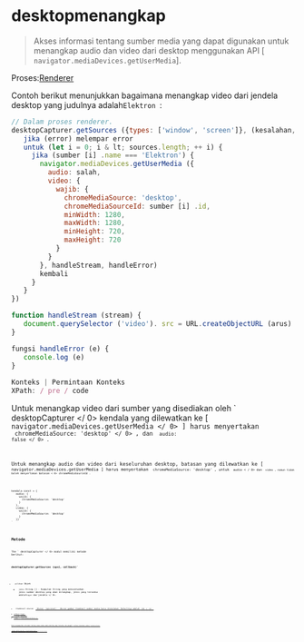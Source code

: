 # desktopmenangkap

> Akses informasi tentang sumber media yang dapat digunakan untuk menangkap audio dan video dari desktop menggunakan API [ ` navigator.mediaDevices.getUserMedia `].

Proses:[Renderer](../glossary.md#renderer-process)

Contoh berikut menunjukkan bagaimana menangkap video dari jendela desktop yang judulnya adalah`Elektron `:

```javascript
// Dalam proses renderer.
desktopCapturer.getSources ({types: ['window', 'screen']}, (kesalahan, sumber) = & gt; {
   jika (error) melempar error
   untuk (let i = 0; i & lt; sources.length; ++ i) {
     jika (sumber [i] .name === 'Elektron') {
       navigator.mediaDevices.getUserMedia ({
         audio: salah,
         video: {
           wajib: {
             chromeMediaSource: 'desktop',
             chromeMediaSourceId: sumber [i] .id,
             minWidth: 1280,
             maxWidth: 1280,
             minHeight: 720,
             maxHeight: 720
           }
         }
       }, handleStream, handleError)
       kembali
     }
   }
})

function handleStream (stream) {
   document.querySelector ('video'). src = URL.createObjectURL (arus)
}

fungsi handleError (e) {
   console.log (e)
}
 
Konteks | Permintaan Konteks
XPath: / pre / code
```

Untuk menangkap video dari sumber yang disediakan oleh ` desktopCapturer </ 0> kendala yang dilewatkan ke [ <code> navigator.mediaDevices.getUserMedia </ 0> ] harus menyertakan
 <code> chromeMediaSource: 'desktop' </ 0> , dan <code> audio: false </ 0> .</p>

<p>Untuk menangkap audio dan video dari keseluruhan desktop, batasan yang dilewatkan ke [ <code> navigator.mediaDevices.getUserMedia </ 0>] harus menyertakan <code> chromeMediaSource: 'desktop' </ 0>, untuk <code> audio < / 0> dan <code> video </ 0>, namun tidak boleh menyertakan batasan < 0> chromeMediaSourceId </ 0>.</p>

<pre><code class="javascript">kendala const = {
   audio: {
     wajib: {
       chromeMediaSource: 'desktop'
     }
   },
   video: {
     wajib: {
       chromeMediaSource: 'desktop'
     }
   }}
`</pre> 

## Metode

The ` desktopCapturer </ 0> modul memiliki metode berikut:</p>

<h3><code>desktopCapturer.getSources (opsi, callback)`</h3> 

* `pilihan` Objek 
  * `jenis `String [] - Kumpulan String yang mencantumkan jenis sumber desktop yang akan ditangkap, jenis yang tersedia adalah`layar `dan`jendela </ 0>.</li>
<li><code> thumbnail ukuran</ 0>  <a href="structures/size.md"> Ukuran </ 1> (opsional) - Ukuran gambar thumbnail sumber media harus diskalakan. Defaultnya adalah <code> 150 </ 0> x <code> 150 </ 0> .</li>
</ul></li>
<li><code>callback` Fungsi 
    *  error </ 0> Kesalahan</li>
<li><code> sumber </ 0>  <a href="structures/desktop-capturer-source.md"> DesktopCapturerSource [] </ 1></li>
</ul></li>
</ul>

<p>Mulai mengumpulkan informasi tentang semua sumber media desktop yang tersedia, dan panggil <code> callback (kesalahan, sumber) </ 0> setelah selesai.</p>

<p><code> sources </ 0> adalah array dari <a href="structures/desktop-capturer-source.md"><code> objek DesktopCapturerSource </ 1> 
, masing-masing <code> DesktopCapturerSource </ 0> mewakili layar atau jendela individual yang dapat ditangkap.</p>